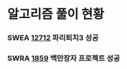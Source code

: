 # 알고리즘 풀이 현황

### SWEA [12712](https://github.com/SSAFY10kim/TIL/blob/master/%EC%95%8C%EA%B3%A0%EB%A6%AC%EC%A6%98/12712.py) 파리퇴치3  성공
### SWRA [1859](https://github.com/SSAFY10kim/TIL/blob/master/%EC%95%8C%EA%B3%A0%EB%A6%AC%EC%A6%98/1859.py) 백만장자 프로젝트 성공